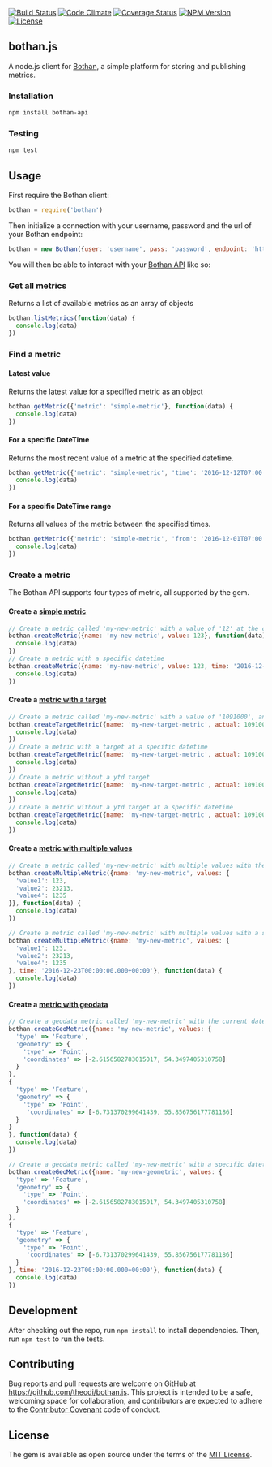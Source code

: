 [![Build Status](http://img.shields.io/travis/theodi/bothan.js.svg?style=flat-square)](https://travis-ci.org/theodi/bothan.js)
[![Code Climate](http://img.shields.io/codeclimate/github/theodi/bothan.js.svg?style=flat-square)](https://codeclimate.com/github/theodi/bothan.js)
[![Coverage Status](https://coveralls.io/repos/github/theodi/bothan.js/badge.svg?branch=master)](https://coveralls.io/github/theodi/bothan.js?branch=master)
[![NPM Version](https://img.shields.io/npm/v/bothan-api.svg?style=flat-square)](https://www.npmjs.com/package/bothan-api)
[![License](http://img.shields.io/:license-mit-blue.svg?style=flat-square)](http://theodi.mit-license.org)

## bothan.js

A node.js client for [Bothan](https://bothan.io/), a simple platform for storing and publishing metrics.

### Installation

```bash
npm install bothan-api
```

### Testing
```bash
npm test
```

## Usage

First require the Bothan client:

```javascript
bothan = require('bothan')
```

Then initialize a connection with your username, password and the url of your Bothan endpoint:

```javascript
bothan = new Bothan({user: 'username', pass: 'password', endpoint: 'https://demo.bothan.io'})
```

You will then be able to interact with your [Bothan API](https://bothan.io/api.html) like so:

### Get all metrics

Returns a list of available metrics as an array of objects

```javascript
bothan.listMetrics(function(data) {
  console.log(data)
})
```

### Find a metric

#### Latest value

Returns the latest value for a specified metric as an object

```javascript
bothan.getMetric({'metric': 'simple-metric'}, function(data) {
  console.log(data)
})
```

#### For a specific DateTime

Returns the most recent value of a metric at the specified datetime.

```javascript
bothan.getMetric({'metric': 'simple-metric', 'time': '2016-12-12T07:00:24.465+00:00'}, function(data) {
  console.log(data)
})
```

#### For a specific DateTime range

Returns all values of the metric between the specified times.

```javascript
bothan.getMetric({'metric': 'simple-metric', 'from': '2016-12-01T07:00:22.851+00:00', 'to': '2016-12-05T07:00:22.459+00:00'}, function(data) {
  console.log(data)
})
```

### Create a metric


The Bothan API supports four types of metric, all supported by the gem.

#### Create a [simple metric](https://bothan.io/api#simple-value)

```javascript
// Create a metric called 'my-new-metric' with a value of '12' at the current datetime
bothan.createMetric({name: 'my-new-metric', value: 123}, function(data) {
  console.log(data)
})
// Create a metric with a specific datetime
bothan.createMetric({name: 'my-new-metric', value: 123, time: '2016-12-23T00:00:00.000+00:00'}, function(data) {
  console.log(data)
})
```

#### Create a [metric with a target](https://bothan.io/api#value-with-a-target)

```javascript
// Create a metric called 'my-new-metric' with a value of '1091000', an annual target of '2862000' and a ytd target of '1368000' at the current datetime
bothan.createTargetMetric({name: 'my-new-target-metric', actual: 1091000, annual_target: 2862000, ytd_target: 1368000}, function() {
  console.log(data)
})
// Create a metric with a target at a specific datetime
bothan.createTargetMetric({name: 'my-new-target-metric', actual: 1091000, annual_target: 2862000, ytd_target: 1368000, time: '2016-12-23T00:00:00.000+00:00'}, function() {
  console.log(data)
})
// Create a metric without a ytd target
bothan.createTargetMetric({name: 'my-new-target-metric', actual: 1091000, annual_target: 2862000}, function() {
  console.log(data)
})
// Create a metric without a ytd target at a specific datetime
bothan.createTargetMetric({name: 'my-new-target-metric', actual: 1091000, annual_target: 2862000, time: '2016-12-23T00:00:00.000+00:00'}, function() {
  console.log(data)
})
```

#### Create a [metric with multiple values](https://bothan.io/api#multiple-values)

```javascript
// Create a metric called 'my-new-metric' with multiple values with the current datetime
bothan.createMultipleMetric({name: 'my-new-metric', values: {
  'value1': 123,
  'value2': 23213,
  'value4': 1235
}}, function(data) {
  console.log(data)
})

// Create a metric called 'my-new-metric' with multiple values with a specific datetime
bothan.createMultipleMetric({name: 'my-new-metric', values: {
  'value1': 123,
  'value2': 23213,
  'value4': 1235
}, time: '2016-12-23T00:00:00.000+00:00'}, function(data) {
  console.log(data)
})
```

#### Create a [metric with geodata](https://bothan.io/api#geographical-data)

```javascript
// Create a geodata metric called 'my-new-metric' with the current datetime
bothan.createGeoMetric({name: 'my-new-metric', values: {
  'type' => 'Feature',
  'geometry' => {
    'type' => 'Point',
    'coordinates' => [-2.6156582783015017, 54.3497405310758]
  }
},
{
  'type' => 'Feature',
  'geometry' => {
    'type' => 'Point',
     'coordinates' => [-6.731370299641439, 55.856756177781186]
  }
}
}, function(data) {
  console.log(data)
})

// Create a geodata metric called 'my-new-metric' with a specific datetime
bothan.createGeoMetric({name: 'my-new-geometric', values: {
  'type' => 'Feature',
  'geometry' => {
    'type' => 'Point',
    'coordinates' => [-2.6156582783015017, 54.3497405310758]
  }
},
{
  'type' => 'Feature',
  'geometry' => {
    'type' => 'Point',
     'coordinates' => [-6.731370299641439, 55.856756177781186]
  }
}, time: '2016-12-23T00:00:00.000+00:00'}, function(data) {
  console.log(data)
})
```

## Development

After checking out the repo, run `npm install` to install dependencies. Then, run `npm test` to run the tests.

## Contributing

Bug reports and pull requests are welcome on GitHub at https://github.com/theodi/bothan.js. This project is intended to be a safe, welcoming space for collaboration, and contributors are expected to adhere to the [Contributor Covenant](http://contributor-covenant.org) code of conduct.

## License

The gem is available as open source under the terms of the [MIT License](http://opensource.org/licenses/MIT).
